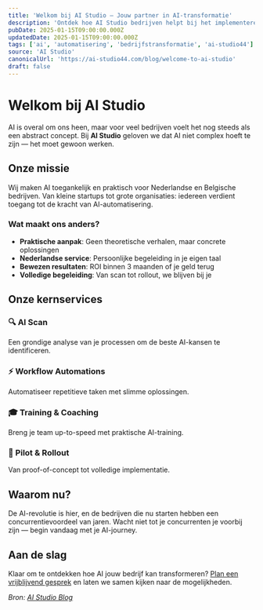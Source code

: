 ```yaml
---
title: 'Welkom bij AI Studio — Jouw partner in AI-transformatie'
description: 'Ontdek hoe AI Studio bedrijven helpt bij het implementeren van praktische AI-oplossingen die echt werken.'
pubDate: 2025-01-15T09:00:00.000Z
updatedDate: 2025-01-15T09:00:00.000Z
tags: ['ai', 'automatisering', 'bedrijfstransformatie', 'ai-studio44']
source: 'AI Studio'
canonicalUrl: 'https://ai-studio44.com/blog/welcome-to-ai-studio'
draft: false
---
```


# Welkom bij AI Studio

AI is overal om ons heen, maar voor veel bedrijven voelt het nog steeds als een abstract concept. Bij **AI Studio** geloven we dat AI niet complex hoeft te zijn — het moet gewoon werken.

## Onze missie

Wij maken AI toegankelijk en praktisch voor Nederlandse en Belgische bedrijven. Van kleine startups tot grote organisaties: iedereen verdient toegang tot de kracht van AI-automatisering.

### Wat maakt ons anders?

- **Praktische aanpak**: Geen theoretische verhalen, maar concrete oplossingen
- **Nederlandse service**: Persoonlijke begeleiding in je eigen taal
- **Bewezen resultaten**: ROI binnen 3 maanden of je geld terug
- **Volledige begeleiding**: Van scan tot rollout, we blijven bij je

## Onze kernservices

### 🔍 AI Scan

Een grondige analyse van je processen om de beste AI-kansen te identificeren.

### ⚡ Workflow Automations

Automatiseer repetitieve taken met slimme oplossingen.

### 🎓 Training & Coaching

Breng je team up-to-speed met praktische AI-training.

### 🚀 Pilot & Rollout

Van proof-of-concept tot volledige implementatie.

## Waarom nu?

De AI-revolutie is hier, en de bedrijven die nu starten hebben een concurrentievoordeel van jaren. Wacht niet tot je concurrenten je voorbij zijn — begin vandaag met je AI-journey.

## Aan de slag

Klaar om te ontdekken hoe AI jouw bedrijf kan transformeren? [Plan een vrijblijvend gesprek](/contact) en laten we samen kijken naar de mogelijkheden.

_Bron: [AI Studio Blog](https://ai-studio44.com/blog/welcome-to-ai-studio)_
